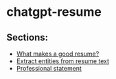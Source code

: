 # chatgpt-resume

## Sections:

* [What makes a good resume?](01-good-resume.md)
* [Extract entities from resume text](02-extractors.md)
* [Professional statement](03-professional-statement.md)

